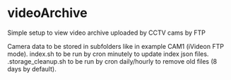 # videoArchive
Simple setup to view video archive uploaded by CCTV cams by FTP

Camera data to be stored in subfolders like in example CAM1 (iVideon FTP mode).
index.sh to be run by cron minutely to update index json files.
.storage_cleanup.sh to be run by cron daily/hourly to remove old files (8 days by default).
